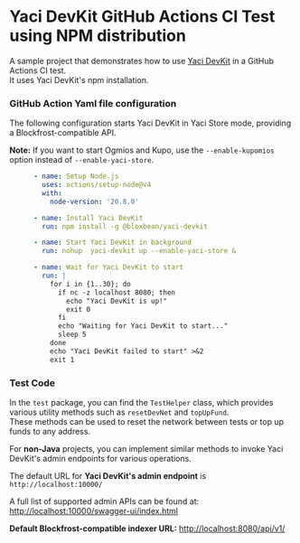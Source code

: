 # Yaci DevKit GitHub Actions CI Test using NPM distribution

A sample project that demonstrates how to use [Yaci DevKit](https://github.com/bloxbean/yaci-devkit) in a GitHub Actions CI test.  
It uses Yaci DevKit's npm installation.

### GitHub Action Yaml file configuration

The following configuration starts Yaci DevKit in Yaci Store mode, providing a Blockfrost-compatible API.

**Note:** If you want to start Ogmios and Kupo, use the `--enable-kupomios` option instead of `--enable-yaci-store`.


```yaml
      - name: Setup Node.js
        uses: actions/setup-node@v4
        with:
          node-version: '20.8.0'

      - name: Install Yaci DevKit
        run: npm install -g @bloxbean/yaci-devkit

      - name: Start Yaci DevKit in background
        run: nohup  yaci-devkit up --enable-yaci-store &

      - name: Wait for Yaci DevKit to start
        run: |
          for i in {1..30}; do
            if nc -z localhost 8080; then
              echo "Yaci DevKit is up!"
              exit 0
            fi
            echo "Waiting for Yaci DevKit to start..."
            sleep 5
          done
          echo "Yaci DevKit failed to start" >&2
          exit 1

```

### Test Code

In the `test` package, you can find the `TestHelper` class, which provides various utility methods such as `resetDevNet` and `topUpFund`.  
These methods can be used to reset the network between tests or top up funds to any address.

For **non-Java** projects, you can implement similar methods to invoke Yaci DevKit's admin endpoints for various operations.  

The default URL for **Yaci DevKit's admin endpoint** is `http://localhost:10000/`

A full list of supported admin APIs can be found at:
[http://localhost:10000/swagger-ui/index.html](http://localhost:10000/swagger-ui/index.html)

**Default Blockfrost-compatible indexer URL:** [http://localhost:8080/api/v1/](http://localhost:8080/api/v1/)



